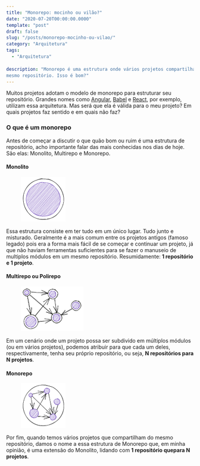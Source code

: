 ```yaml
---
title: "Monorepo: mocinho ou vilão?"
date: "2020-07-20T00:00:00.0000"
template: "post"
draft: false
slug: "/posts/monorepo-mocinho-ou-vilao/"
category: "Arquitetura"
tags:
  - "Arquitetura"

description: "Monorepo é uma estrutura onde vários projetos compartilham do 
mesmo repositório. Isso é bom?"
---
```


Muitos projetos adotam o modelo de monorepo para estruturar seu repositório.
Grandes nomes como [Angular](https://github.com/angular/angular),
[Babel](https://github.com/babel/babel) e
[React](https://github.com/facebook/react), por exemplo, utilizam essa
arquitetura. Mas será que ela é válida para o meu projeto? Em quais projetos faz
sentido e em quais não faz?

### O que é um monorepo

Antes de começar a discutir o que quão bom ou ruim é uma estrutura de repositório,
acho importante falar das mais conhecidas nos dias de hoje. São elas:
Monolito, Multirepo e Monorepo.

#### Monolito

<figure class="float-left" style="width: 120px">
  <img src="/media/monorepo/monolith.png" alt="Monolito">
</figure>

Essa estrutura consiste em ter tudo em um único lugar. Tudo junto e misturado.
Geralmente é a mais comum entre os projetos antigos (famoso legado) pois era a
forma mais fácil de se começar e continuar um projeto, já que não haviam
ferramentas suficientes para se fazer o manuseio de multiplos módulos em um
mesmo repositório. Resumidamente: **1 repositório e 1 projeto**.

#### Multirepo ou Polirepo

<figure class="float-right" style="width: 167px">
	<img src="/media/monorepo/multirepo.png" alt="Multirepo ou Polirepo">
</figure>

Em um cenário onde um projeto possa ser subdivido em múltiplos módulos (ou em
vários projetos), podemos atribuir para que cada um deles, respectivamente,
tenha seu próprio repositório, ou seja, **N repositórios para N
projetos**.

#### Monorepo

<figure class="float-left" style="width: 120px">
	<img src="/media/monorepo/monorepo.png" alt="Monorepo">
</figure>

Por fim, quando temos vários projetos que compartilham do mesmo repositório,
damos o nome a essa estrutura de Monorepo que, em minha opinião, é uma extensão
do Monolito, lidando com **1 repositório quepara N projetos**.
